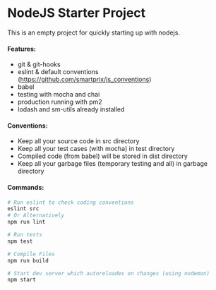 # NodeJS Starter Project
This is an empty project for quickly starting up with nodejs.

#### Features:
* git & git-hooks
* eslint & default conventions (https://github.com/smartprix/js_conventions)
* babel
* testing with mocha and chai
* production running with pm2
* lodash and sm-utils already installed

#### Conventions:
* Keep all your source code in src directory
* Keep all your test cases (with mocha) in test directory
* Compiled code (from babel) will be stored in dist directory
* Keep all your garbage files (temporary testing and all) in garbage directory

#### Commands:
```bash
# Run eslint to check coding conventions
eslint src
# Or Alternatively
npm run lint

# Run tests
npm test

# Compile Files
npm run build

# Start dev server which autoreloades on changes (using nodemon)
npm start
```